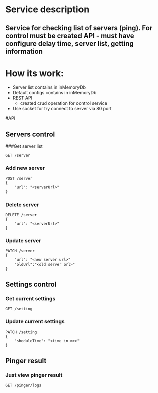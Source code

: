 # Service description
## Service for checking list of servers (ping). For control must be created API - must have configure delay time, server list, getting information

# How its work:
 - Server list contains in inMemoryDb
 - Default configs contains in inMemoryDb
 - REST API
    - created crud operation for control service
 - Use socket for try connect to server via 80 port
 
#API

## Servers control

###Get server list
```
GET /server
```
### Add new server
```
POST /server
{
    "url": "<serverUrl>"
}
```
### Delete server
```
DELETE /server
{
    "url": "<serverUrl>"
}
```

### Update server

```
PATCH /server
{
    "url": "<new server url>"
    "oldUrl":"<old server orl>"
}
```
## Settings control
### Get current settings
```
GET /setting
```
### Update current settings
```
PATCH /setting
{
    "sheduleTime": "<time in mc>"
}
```

## Pinger result
### Just view pinger result
```
GET /pinger/logs
```





